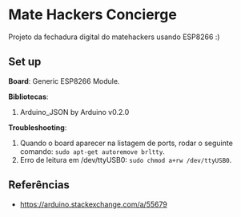# Mate Hackers Concierge

Projeto da fechadura digital do matehackers usando ESP8266 :)

## Set up

**Board**: Generic ESP8266 Module.

**Bibliotecas**:

1. Arduino\_JSON by Arduino v0.2.0

**Troubleshooting**:

1. Quando o board aparecer na listagem de ports, rodar o seguinte comando: `sudo apt-get autoremove brltty`.
2. Erro de leitura em /dev/ttyUSB0: `sudo chmod a+rw /dev/ttyUSB0`.

## Referências

- https://arduino.stackexchange.com/a/55679
